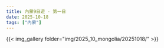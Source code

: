 ```yaml
---
title: 內蒙9日遊 - 第一日
date: 2025-10-18
tags: ["內蒙"]
---
```


{{< img_gallery  folder="img/2025_10_mongolia/20251018/" >}}